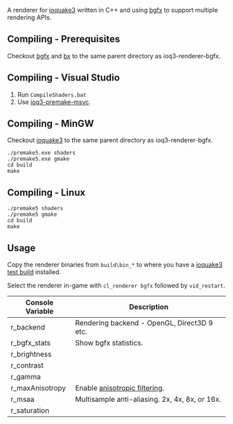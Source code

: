 A renderer for [ioquake3](https://github.com/ioquake/ioq3) written in C++ and using [bgfx](https://github.com/bkaradzic/bgfx) to support multiple rendering APIs.

## Compiling - Prerequisites
Checkout [bgfx](https://github.com/bkaradzic/bgfx) and [bx](https://github.com/bkaradzic/bx) to the same parent directory as ioq3-renderer-bgfx.

## Compiling - Visual Studio
1. Run `CompileShaders.bat`
2. Use [ioq3-premake-msvc](https://github.com/jpcy/ioq3-premake-msvc).

## Compiling - MinGW

Checkout [ioquake3](https://github.com/ioquake/ioq3) to the same parent directory as ioq3-renderer-bgfx.

```
./premake5.exe shaders
./premake5.exe gmake
cd build
make
```

## Compiling - Linux

```
./premake5 shaders
./premake5 gmake
cd build
make
```

## Usage

Copy the renderer binaries from `build\bin_*` to where you have a [ioquake3 test build](http://ioquake3.org/get-it/test-builds/) installed.

Select the renderer in-game with `cl_renderer bgfx` followed by `vid_restart`.

Console Variable | Description
-----------------| ----------------------------------------------
r_backend        | Rendering backend - OpenGL, Direct3D 9 etc.
r_bgfx_stats     | Show bgfx statistics.
r_brightness     |
r_contrast       |
r_gamma          |
r_maxAnisotropy  | Enable [anisotropic filtering](https://en.wikipedia.org/wiki/Anisotropic_filtering).
r_msaa           | Multisample anti-aliasing. 2x, 4x, 8x, or 16x.
r_saturation     |